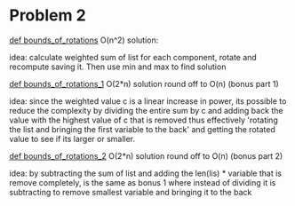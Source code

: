 # Problem 2



[def bounds_of_rotations](https://github.com/darrenCWJ/Atome-Tech-Test/blob/main/Problem%202/Weighted_sum_of_list.py#L2) O(n^2) solution:


idea: calculate weighted sum of list for each component, rotate and recompute saving it. Then use min and max to find solution



[def bounds_of_rotations_1](https://github.com/darrenCWJ/Atome-Tech-Test/blob/main/Problem%202/Weighted_sum_of_list.py#L17)
O(2*n) solution round off to O(n) (bonus part 1)


idea: since the weighted value c is a linear increase in power, its possible to reduce the complexity by dividing the entire sum by c and adding back the value with the highest value of c that is removed thus effectively 'rotating the list and bringing the first variable to the back' and getting the rotated value to see if its larger or smaller.


[def bounds_of_rotations_2](https://github.com/darrenCWJ/Atome-Tech-Test/blob/main/Problem%202/Weighted_sum_of_list.py#L44)
O(2*n) solution round off to O(n) (bonus part 2)

idea: by subtracting the sum of list and adding the len(lis) * variable that is remove completely, is the same as bonus 1 where instead of dividing it is subtracting to remove smallest variable and bringing it to the back
